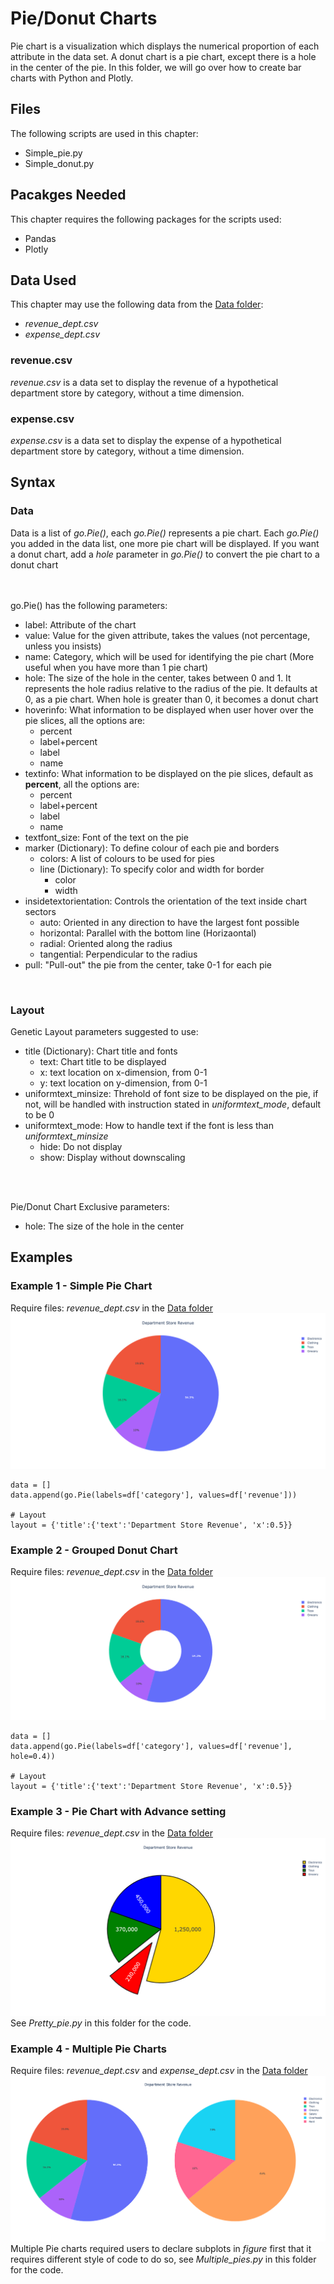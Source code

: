 # Pie/Donut Charts
Pie chart is a visualization which displays the numerical proportion of each attribute in the data set. A donut chart is a pie chart, except there is a hole in the center of the pie. In this folder, we will go over how to create bar charts with Python and Plotly.

## Files
The following scripts are used in this chapter:
<ul>
	<li>Simple_pie.py</li>
	<li>Simple_donut.py</li>
</ul>

## Pacakges Needed
This chapter requires the following packages for the scripts used:
<ul>
	<li>Pandas</li>
	<li>Plotly</li>
</ul>

## Data Used
This chapter may use the following data from the [Data folder](../Data):
<ul>
	<li><i>revenue_dept.csv</i></li>
	<li><i>expense_dept.csv</i></li>
</ul>

### revenue.csv
<i>revenue.csv</i> is a data set to display the revenue of a hypothetical department store by category, without a time dimension. 

### expense.csv
<i>expense.csv</i> is a data set to display the expense of a hypothetical department store by category, without a time dimension. 

## Syntax
### Data
Data is a list of <i>go.Pie()</i>, each <i>go.Pie()</i> represents a pie chart. Each <i>go.Pie()</i> you added in the data list, one more pie chart will be displayed. If you want a donut chart, add a <i>hole</i> parameter in <i>go.Pie()</i> to convert the pie chart to a donut chart

<br><br>
go.Pie() has the following parameters:
<ul>
	<li>label: Attribute of the chart</li>
	<li>value: Value for the given attribute, takes the values (not percentage, unless you insists)</li>
	<li>name: Category, which will be used for identifying the pie chart (More useful when you have more than 1 pie chart)</li>
	<li>hole: The size of the hole in the center, takes between 0 and 1. It represents the hole radius relative to the radius of the pie. It defaults at 0, as a pie chart. When hole is greater than 0, it becomes a donut chart</li>
	<li>hoverinfo: What information to be displayed when user hover over the pie slices, all the options are:
		<ul>
			<li>percent</li>
			<li>label+percent</li>
			<li>label</li>
			<li>name</li>
		</ul></li>
	<li>textinfo: What information to be displayed on the pie slices, default as <b>percent</b>, all the options are:
		<ul>
			<li>percent</li>
			<li>label+percent</li>
			<li>label</li>
			<li>name</li>
		</ul></li>
	<li>textfont_size: Font of the text on the pie</li>
	<li>marker (Dictionary): To define colour of each pie and borders
		<ul>
			<li>colors: A list of colours to be used for pies</li>
			<li>line (Dictionary): To specify color and width for border
				<ul>
					<li>color</li>
					<li>width</li>
				</ul></li>
		</ul></li>
	<li>insidetextorientation: Controls the orientation of the text inside chart sectors
		<ul>
			<li>auto: Oriented in any direction to have the largest font possible</li>
			<li>horizontal: Parallel with the bottom line (Horizaontal)</li>
			<li>radial: Oriented along the radius</li>
			<li>tangential: Perpendicular to the radius</li>
		</ul></li>
	<li>pull: "Pull-out" the pie from the center, take 0-1 for each pie</li>
</ul>
<br>


### Layout
Genetic Layout parameters suggested to use:
<ul>
	<li>title (Dictionary): Chart title and fonts 
		<ul>
			<li>text: Chart title to be displayed</li>
			<li>x: text location on x-dimension, from 0-1</li>
			<li>y: text location on y-dimension, from 0-1</li>
		</ul></li>
	<li>uniformtext_minsize: Threhold of font size to be displayed on the pie, if not, will be handled with instruction stated in <i>uniformtext_mode</i>, default to be 0</li>
	<li>uniformtext_mode: How to handle text if the font is less than <i>uniformtext_minsize</i>
		<ul>
			<li>hide: Do not display</li>
			<li>show: Display without downscaling</li>
		</ul></li>
</ul>
<br><br>

Pie/Donut Chart Exclusive parameters:
<ul>
	<li>hole: The size of the hole in the center</li>
</ul>

## Examples
### Example 1 - Simple Pie Chart
Require files: <i>revenue_dept.csv</i> in the [Data folder](../Data)
<br>
<img src=simplepie.png>

```
data = []
data.append(go.Pie(labels=df['category'], values=df['revenue']))

# Layout
layout = {'title':{'text':'Department Store Revenue', 'x':0.5}}

```

### Example 2 - Grouped Donut Chart
Require files: <i>revenue_dept.csv</i> in the [Data folder](../Data)
<br>
<img src=simpledonut.png>

```
data = []
data.append(go.Pie(labels=df['category'], values=df['revenue'], hole=0.4))

# Layout
layout = {'title':{'text':'Department Store Revenue', 'x':0.5}}
```

### Example 3 - Pie Chart with Advance setting
Require files: <i>revenue_dept.csv</i> in the [Data folder](../Data)
<br>
<img src=prettypie.png>
<br>
See <i>Pretty_pie.py</i> in this folder for the code.

### Example 4 - Multiple Pie Charts
Require files: <i>revenue_dept.csv</i> and <i>expense_dept.csv</i> in the [Data folder](../Data)
<br>
<img src=multi_pies.png>
<br>
Multiple Pie charts required users to declare subplots in <i>figure</i> first that it requires different style of code to do so, see <i>Multiple_pies.py</i> in this folder for the code.